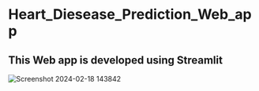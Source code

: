 # Heart_Diesease_Prediction_Web_app

## This Web app is developed using Streamlit

![Screenshot 2024-02-18 143842](https://github.com/Pavankurapati03/Heart_Diesease_Prediction_Web_app/assets/124707043/d549c6fe-199f-4235-8939-a170e4037b1c)

